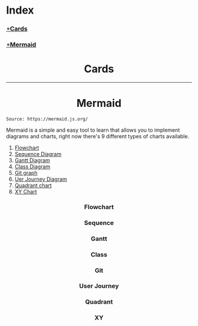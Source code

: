 # Index
<a href="#cards"><h3>∘Cards</h3></a>
<a href="#mermaid"><h3>∘Mermaid</h3></a>

<div align="center">
  
  # Cards</h1>
  
</div>

___

<div align="center">
  
  # Mermaid</h1>
  
</div>

```
Source: https://mermaid.js.org/
```

Mermaid is a simple and easy tool to learn that allows you to implement diagrams and charts, right now there's 9 different types of charts available.

<ol>
  <li><a href="#flowchart">Flowchart</a></li>
  <li><a href="#sequence">Sequence Diagram</a></li>
  <li><a href="#gantt">Gantt Diagram</a></li>
  <li><a href="#class">Class Diagram</a></li>
  <li><a href="#git">Git graph</a></li>
  <li><a href="#user_journey">Uer Journey Diagram</a></li>
  <li><a href="#quadrant">Quadrant chart</a></li>
  <li><a href="#xy">XY Chart</a></li>
</ol>

<div align="center">
  
  ### Flowchart 
  
</div>

<div align="center">
  
  ### Sequence 
  
</div>


<div align="center">
  
  ### Gantt 
  
</div>

<div align="center">
  
  ### Class 
  
</div>

<div align="center">
  
  ### Git 
  
</div>

<div align="center">
  
  ### User Journey 
  
</div>

<div align="center">
  
  ### Quadrant 
  
</div>


<div align="center">
  
  ### XY 
  
</div>
